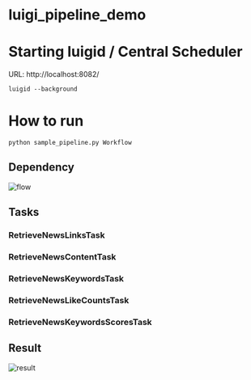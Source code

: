# luigi_pipeline_demo

# Starting luigid / Central Scheduler
URL: http://localhost:8082/
```(bash)
luigid --background
```

# How to run
```(bash)
python sample_pipeline.py Workflow
```

## Dependency
![flow](https://cloud.githubusercontent.com/assets/760880/23934902/62cb0e62-0983-11e7-96cc-9bffb09ed5d0.PNG)


## Tasks
### RetrieveNewsLinksTask	

###	RetrieveNewsContentTask	

### RetrieveNewsKeywordsTask	

###	RetrieveNewsLikeCountsTask


### RetrieveNewsKeywordsScoresTask	


## Result
![result](https://cloud.githubusercontent.com/assets/760880/23935331/641a2610-0986-11e7-939d-549c5ec23706.PNG)
